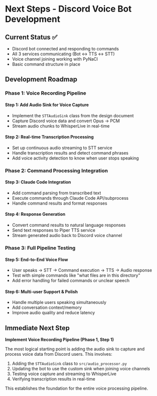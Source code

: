 # Next Steps - Discord Voice Bot Development

## Current Status ✅
- Discord bot connected and responding to commands
- All 3 services communicating (Bot ↔ TTS ↔ STT)
- Voice channel joining working with PyNaCl
- Basic command structure in place

## Development Roadmap

### **Phase 1: Voice Recording Pipeline**

#### Step 1: Add Audio Sink for Voice Capture
- Implement the `STTAudioSink` class from the design document
- Capture Discord voice data and convert Opus → PCM
- Stream audio chunks to WhisperLive in real-time

#### Step 2: Real-time Transcription Processing
- Set up continuous audio streaming to STT service
- Handle transcription results and detect command phrases
- Add voice activity detection to know when user stops speaking

### **Phase 2: Command Processing Integration**

#### Step 3: Claude Code Integration
- Add command parsing from transcribed text
- Execute commands through Claude Code API/subprocess
- Handle command results and format responses

#### Step 4: Response Generation
- Convert command results to natural language responses
- Send text responses to Piper TTS service
- Stream generated audio back to Discord voice channel

### **Phase 3: Full Pipeline Testing**

#### Step 5: End-to-End Voice Flow
- User speaks → STT → Command execution → TTS → Audio response
- Test with simple commands like "what files are in this directory"
- Add error handling for failed commands or unclear speech

#### Step 6: Multi-user Support & Polish
- Handle multiple users speaking simultaneously
- Add conversation context/memory
- Improve audio quality and reduce latency

## Immediate Next Step

**Implement Voice Recording Pipeline (Phase 1, Step 1)**

The most logical starting point is adding the audio sink to capture and process voice data from Discord users. This involves:

1. Adding the `STTAudioSink` class to `src/audio_processor.py`
2. Updating the bot to use the custom sink when joining voice channels
3. Testing voice capture and streaming to WhisperLive
4. Verifying transcription results in real-time

This establishes the foundation for the entire voice processing pipeline.